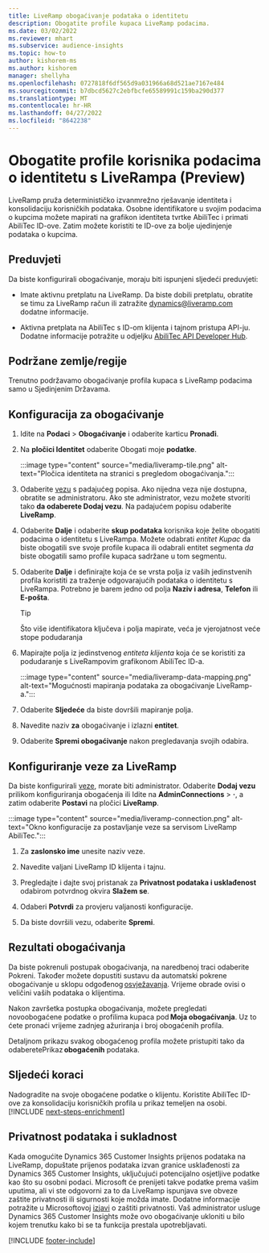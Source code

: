 ```yaml
---
title: LiveRamp obogaćivanje podataka o identitetu
description: Obogatite profile kupaca LiveRamp podacima.
ms.date: 03/02/2022
ms.reviewer: mhart
ms.subservice: audience-insights
ms.topic: how-to
author: kishorem-ms
ms.author: kishorem
manager: shellyha
ms.openlocfilehash: 0727818f6df565d9a031966a68d521ae7167e484
ms.sourcegitcommit: b7dbcd5627c2ebfbcfe65589991c159ba290d377
ms.translationtype: MT
ms.contentlocale: hr-HR
ms.lasthandoff: 04/27/2022
ms.locfileid: "8642238"
---
```

# <a name="enrich-customer-profiles-with-identity-data-from-liveramp-preview"></a>Obogatite profile korisnika podacima o identitetu s LiveRampa (Preview) 

LiveRamp pruža determinističko izvanmrežno rješavanje identiteta i konsolidaciju korisničkih podataka. Osobne identifikatore u svojim podacima o kupcima možete mapirati na grafikon identiteta tvrtke AbiliTec i primati AbiliTec ID-ove. Zatim možete koristiti te ID-ove za bolje ujedinjenje podataka o kupcima. 

## <a name="prerequisites"></a>Preduvjeti 

Da biste konfigurirali obogaćivanje, moraju biti ispunjeni sljedeći preduvjeti: 

- Imate aktivnu pretplatu na LiveRamp. Da biste dobili pretplatu, obratite se timu za LiveRamp račun ili zatražite [dynamics@liveramp.com](mailto:dynamics@liveramp.com) dodatne informacije.   

- Aktivna pretplata na AbiliTec s ID-om klijenta i tajnom pristupa API-ju. Dodatne informacije potražite u odjeljku [AbiliTec API Developer Hub](https://developers.liveramp.com/abilitec-api/). 

## <a name="supported-countriesregions"></a>Podržane zemlje/regije 

Trenutno podržavamo obogaćivanje profila kupaca s LiveRamp podacima samo u Sjedinjenim Državama. 

## <a name="configure-the-enrichment"></a>Konfiguracija za obogaćivanje 

1. Idite na **Podaci** > **Obogaćivanje** i odaberite karticu **Pronađi**. 

1. Na **pločici Identitet** odaberite Obogati moje **podatke**. 

   :::image type="content" source="media/liveramp-tile.png" alt-text="Pločica identiteta na stranici s pregledom obogaćivanja.":::

1. Odaberite [vezu](connections.md) s padajućeg popisa. Ako nijedna veza nije dostupna, obratite se administratoru. Ako ste administrator, vezu možete stvoriti tako **da odaberete Dodaj vezu**. Na padajućem popisu odaberite **LiveRamp**. 

1. Odaberite **Dalje** i odaberite **skup podataka** korisnika koje želite obogatiti podacima o identitetu s LiveRampa. Možete odabrati *entitet Kupac* da biste obogatili sve svoje profile kupaca ili odabrali entitet segmenta *da* biste obogatili samo profile kupaca sadržane u tom segmentu. 

1. Odaberite **Dalje** i definirajte koja će se vrsta polja iz vaših jedinstvenih profila koristiti za traženje odgovarajućih podataka o identitetu s LiveRampa. Potrebno je barem jedno od polja **Naziv i adresa**, **Telefon** ili **E-pošta**. 

   > [!TIP]
   > Što više identifikatora ključeva i polja mapirate, veća je vjerojatnost veće stope podudaranja 

1. Mapirajte polja iz jedinstvenog *entiteta klijenta* koja će se koristiti za podudaranje s LiveRampovim grafikonom AbiliTec ID-a. 

   :::image type="content" source="media/liveramp-data-mapping.png" alt-text="Mogućnosti mapiranja podataka za obogaćivanje LiveRamp-a.":::

1. Odaberite **Sljedeće** da biste dovršili mapiranje polja. 

1. Navedite naziv **za** obogaćivanje i izlazni **entitet**. 

1. Odaberite **Spremi obogaćivanje** nakon pregledavanja svojih odabira. 

## <a name="configure-the-connection-for-liveramp"></a>Konfiguriranje veze za LiveRamp 

Da biste konfigurirali [veze](connections.md), morate biti administrator. Odaberite **Dodaj vezu** prilikom konfiguriranja obogaćenja ili Idite na **AdminConnections** > **·**, a zatim odaberite **Postavi** na pločici **LiveRamp**. 

:::image type="content" source="media/liveramp-connection.png" alt-text="Okno konfiguracije za postavljanje veze sa servisom LiveRamp AbiliTec.":::

1. Za **zaslonsko ime** unesite naziv veze. 

1. Navedite valjani LiveRamp ID klijenta i tajnu. 

1. Pregledajte i dajte svoj pristanak za **Privatnost podataka i usklađenost** odabirom potvrdnog okvira **Slažem se**. 

1. Odaberi **Potvrdi** za provjeru valjanosti konfiguracije. 

1. Da biste dovršili vezu, odaberite **Spremi**. 

## <a name="enrichment-results"></a>Rezultati obogaćivanja 

Da biste pokrenuli postupak obogaćivanja, na naredbenoj traci odaberite Pokreni. Također možete dopustiti sustavu da automatski pokrene obogaćivanje u sklopu odgođenog [osvježavanja](system.md#schedule-tab). Vrijeme obrade ovisi o veličini vaših podataka o klijentima. 

Nakon završetka postupka obogaćivanja, možete pregledati novoobogaćene podatke o profilima kupaca pod **Moja obogaćivanja**. Uz to ćete pronaći vrijeme zadnjeg ažuriranja i broj obogaćenih profila. 

Detaljnom prikazu svakog obogaćenog profila možete pristupiti tako da odaberetePrikaz **obogaćenih** podataka. 

## <a name="next-steps"></a>Sljedeći koraci

Nadogradite na svoje obogaćene podatke o klijentu. Koristite AbiliTec ID-ove za konsolidaciju korisničkih profila u prikaz temeljen na osobi. 
[!INCLUDE [next-steps-enrichment](includes/next-steps-enrichment.md)]

## <a name="data-privacy-and-compliance"></a>Privatnost podataka i sukladnost 

Kada omogućite Dynamics 365 Customer Insights prijenos podataka na LiveRamp, dopuštate prijenos podataka izvan granice usklađenosti za Dynamics 365 Customer Insights, uključujući potencijalno osjetljive podatke kao što su osobni podaci. Microsoft će prenijeti takve podatke prema vašim uputima, ali vi ste odgovorni za to da LiveRamp ispunjava sve obveze zaštite privatnosti ili sigurnosti koje možda imate. Dodatne informacije potražite u Microsoftovoj [izjavi](https://go.microsoft.com/fwlink/?linkid=396732) o zaštiti privatnosti. Vaš administrator usluge Dynamics 365 Customer Insights može ovo obogaćivanje ukloniti u bilo kojem trenutku kako bi se ta funkcija prestala upotrebljavati. 


[!INCLUDE [footer-include](includes/footer-banner.md)]
